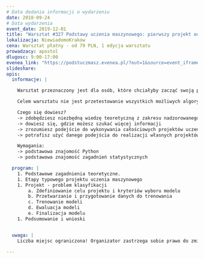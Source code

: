 ```yaml
---
# Data dodania informacji o wydarzeniu
date: 2018-09-24
# Data wydarzenia
event_date: 2019-12-01
title: "Warsztat #327 Podstawy uczenia maszynowego: pierwszy projekt od A do Z"
lokalizacja: NiewiadomoKrakow
cena: Warsztat płatny - od 79 PLN, 1 edycja warsztatu
prowadzacy: apostol
dlugosc: 9:00-17:00
evenea_link: "https://podstuczmasz.evenea.pl/?out=1&source=event_iframe"
slideshare:
opis:
  informacje: |

    Warsztat przeznaczony jest dla osób, które chciałyby zacząć swoją przygodę z uczeniem maszynowym (ML) od strony bardzo praktycznej - uczenie się poprzez wykonanie całościowego projektu począwszy od pobierania i procesowania danych poprzez eksplorację danych aż po trenowanie i wybór ostatecznego modelu do predykcji. Niezbędne minimum teoretyczne będzie wplecione bezpośrednio w wykonanie poszczególnych etapów projektu, żeby rozumieć sens wykonywanych czynności.

    Celem warsztatu nie jest przetestowanie wszystkich możliwych algorytmów uczenia maszynowego, lecz bazując na kilku najbardziej skutecznych i popularnych algorytmach pokazać, jak całościowo rozwiązywać problemy - od zbierania i przygotowania danych aż po przygotowanie ostatecznego modelu do predykcji.

    Czego się dowiesz?
    -> zdobędziesz niezbędną wiedzę teoretyczną z zakresu nadzorowanego uczenia maszynowego 
    -> dowiesz się, gdzie możesz szukać więcej informacji 
    -> zrozumiesz podejście do wykonywania całościowych projektów uczenia maszynowego
    -> potrafisz użyć danego podejścia do realizacji własnych projektów

    Wymagania:
    -> podstawowa znajomość Python
    -> podstawowa znajomość zagadnień statystycznych

  program: |
    1. Podstawowe zagadnienia teoretyczne.
    1. Etapy typowego projektu uczenia maszynowego
    1. Projekt - problem klasyfikacji
        a. Zdefiniowanie celu projektu i kryteriów wyboru modelu
        b. Przetwarzanie i przygotowanie danych do trenowania
        c. Trenowanie modeli
        d. Ewaluacja modeli
        e. Finalizacja modelu
    1. Podsumowanie i wnioski


  uwaga: |
    Liczba miejsc ograniczona! Organizator zastrzega sobie prawo do zmiany lokalizacji wydarzenia oraz jego odwołania w przypadku niezgłoszenia się minimalnej liczby uczestników.

---
```

